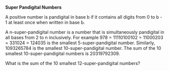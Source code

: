 **Super Pandigital Numbers**

A positive number is pandigital in base b if it contains all digits from 0 to b - 1 at least once when written in base b.

A n-super-pandigital number is a number that is simultaneously pandigital in all bases from 2 to n inclusively.
For example 978 = 11110100102 = 11000203 = 331024 = 124035 is the smallest 5-super-pandigital number.
Similarly, 1093265784 is the smallest 10-super-pandigital number.
The sum of the 10 smallest 10-super-pandigital numbers is 20319792309.

What is the sum of the 10 smallest 12-super-pandigital numbers?
